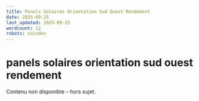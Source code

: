 ```yaml
---
title: Panels Solaires Orientation Sud Ouest Rendement
date: 2025-09-25
last_updated: 2025-09-25
wordcount: 12
robots: noindex
---
```


# panels solaires orientation sud ouest rendement

Contenu non disponible – hors sujet.